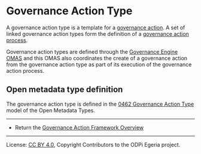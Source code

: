 <!-- SPDX-License-Identifier: CC-BY-4.0 -->
<!-- Copyright Contributors to the ODPi Egeria project. -->

# Governance Action Type

A governance action type is a template for a [governance action](governance-action.md).
A set of linked governance action types form the definition of a
[governance action process](governance-action-process.md).

Governance action types are defined through the [Governance Engine OMAS](../../../access-services/governance-engine)
and this OMAS also coordinates the create of a governance action
from the governance action type as part of its execution of the
governance action process.

## Open metadata type definition

The governance action type is defined in the
[0462 Governance Action Type](../../../../open-metadata-publication/website/open-metadata-types/0462-Governance-Action-Types.md)
model of the Open Metadata Types.



----
* Return the [Governance Action Framework Overview](..)

----
License: [CC BY 4.0](https://creativecommons.org/licenses/by/4.0/),
Copyright Contributors to the ODPi Egeria project.
